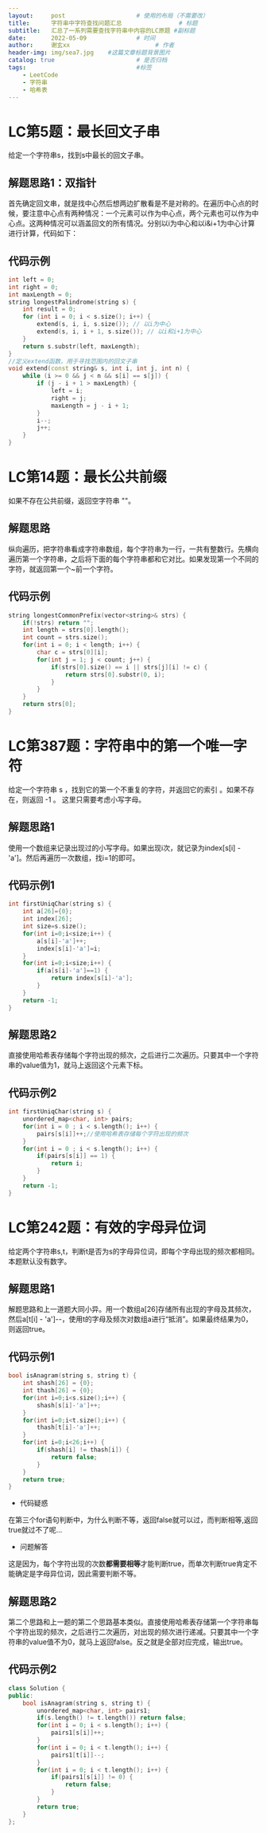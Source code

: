 ```yaml
---
layout:     post   				    # 使用的布局（不需要改）
title:      字符串中字符查找问题汇总				# 标题 
subtitle:   汇总了一系列需要查找字符串中内容的LC原题 #副标题
date:       2022-05-09 				# 时间
author:     谢玄xx 						# 作者
header-img: img/sea7.jpg 	#这篇文章标题背景图片
catalog: true 						# 是否归档
tags:								#标签
    - LeetCode
    - 字符串
    - 哈希表
---
```




# LC第5题：最长回文子串

给定一个字符串s，找到s中最长的回文子串。

## 解题思路1：双指针


首先确定回文串，就是找中心然后想两边扩散看是不是对称的。在遍历中心点的时候，要注意中心点有两种情况：一个元素可以作为中心点，两个元素也可以作为中心点。这两种情况可以涵盖回文的所有情况。分别以i为中心和以i&i+1为中心计算进行计算，代码如下：

## 代码示例

```CPP
int left = 0;
int right = 0;
int maxLength = 0;
string longestPalindrome(string s) {
    int result = 0;
    for (int i = 0; i < s.size(); i++) {
        extend(s, i, i, s.size()); // 以i为中心
        extend(s, i, i + 1, s.size()); // 以i和i+1为中心
    }
    return s.substr(left, maxLength);
}
//定义extend函数，用于寻找范围内的回文子串
void extend(const string& s, int i, int j, int n) {
    while (i >= 0 && j < n && s[i] == s[j]) {
        if (j - i + 1 > maxLength) {
            left = i;
            right = j;
            maxLength = j - i + 1;
        }
        i--;
        j++;
    }
}
```

# LC第14题：最长公共前缀

如果不存在公共前缀，返回空字符串 ""。

## 解题思路

纵向遍历，把字符串看成字符串数组，每个字符串为一行，一共有整数行。先横向遍历第一个字符串，之后将下面的每个字符串都和它对比。如果发现第一个不同的字符，就返回第一个~前一个字符。

## 代码示例

```CPP
string longestCommonPrefix(vector<string>& strs) {
    if(!strs) return "";
    int length = strs[0].length();
    int count = strs.size();
    for(int i = 0; i < length; i++) {
        char c = strs[0][i];
        for(int j = 1; j < count; j++) {
            if(strs[0].size() == i || strs[j][i] != c) {
                return strs[0].substr(0, i);
            }
        }
    }
    return strs[0];
}
```
# LC第387题：字符串中的第一个唯一字符

给定一个字符串 s ，找到它的第一个不重复的字符，并返回它的索引 。如果不存在，则返回 -1 。
这里只需要考虑小写字母。


## 解题思路1

使用一个数组来记录出现过的小写字母。如果出现i次，就记录为index[s[i] - 'a']。然后再遍历一次数组，找i=1的即可。


## 代码示例1
```CPP
int firstUniqChar(string s) {
    int a[26]={0};
    int index[26];
    int size=s.size();
    for(int i=0;i<size;i++) {
        a[s[i]-'a']++;
        index[s[i]-'a']=i;
    }
    for(int i=0;i<size;i++) {
        if(a[s[i]-'a']==1) {
            return index[s[i]-'a'];
        }
    }
    return -1;
}    
```
## 解题思路2

直接使用哈希表存储每个字符出现的频次，之后进行二次遍历。只要其中一个字符串的value值为1，就马上返回这个元素下标。

## 代码示例2

```CPP
int firstUniqChar(string s) {
    unordered_map<char, int> pairs;
    for(int i = 0 ; i < s.length(); i++) {
        pairs[s[i]]++;//使用哈希表存储每个字符出现的频次
    }
    for(int i = 0 ; i < s.length(); i++) {
        if(pairs[s[i]] == 1) {
            return i;
        }
    }
    return -1;
}
```
# LC第242题：有效的字母异位词

给定两个字符串s,t，判断t是否为s的字母异位词，即每个字母出现的频次都相同。本题默认没有数字。


## 解题思路1

解题思路和上一道题大同小异。用一个数组a[26]存储所有出现的字母及其频次，然后a[t[i] - 'a']--，使用t的字母及频次对数组a进行“抵消”。如果最终结果为0，则返回true。


## 代码示例1
```CPP
bool isAnagram(string s, string t) {
    int shash[26] = {0};
    int thash[26] = {0};
    for(int i=0;i<s.size();i++) {
        shash[s[i]-'a']++;
    }
    for(int i=0;i<t.size();i++) {
        thash[t[i]-'a']++;
    }
    for(int i=0;i<26;i++) {
        if(shash[i] != thash[i]) {
            return false;
        }
    }
    return true;
}
```

* 代码疑惑

在第三个for语句判断中，为什么判断不等，返回false就可以过，而判断相等,返回true就过不了呢...

* 问题解答

这是因为，每个字符出现的次数**都需要相等**才能判断true，而单次判断true肯定不能确定是字母异位词，因此需要判断不等。


## 解题思路2

第二个思路和上一题的第二个思路基本类似。直接使用哈希表存储第一个字符串每个字符出现的频次，之后进行二次遍历，对出现的频次进行递减。只要其中一个字符串的value值不为0，就马上返回false。反之就是全部对应完成，输出true。

## 代码示例2

```CPP
class Solution {
public:
    bool isAnagram(string s, string t) {
        unordered_map<char, int> pairs1;
        if(s.length() != t.length()) return false;
        for(int i = 0; i < s.length(); i++) {
            pairs1[s[i]]++;
        }
        for(int i = 0; i < t.length(); i++) {
            pairs1[t[i]]--;
        }
        for(int i = 0; i < t.length(); i++) {
            if(pairs1[s[i]] != 0) {
                return false;
            }
        }        
        return true;
    }
};
```

